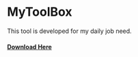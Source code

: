 # MyToolBox

This tool is developed for my daily job need.

#### [Download Here](https://github.com/Monojue/MyToolBox/releases/download/v1.2/MyToolBox_v1.2.zip)
<!-- ![GitHub all releases](https://img.shields.io/github/downloads/Monojue/MyToolBox/total?color=Blue&label=Downloads&style=plastic) -->
